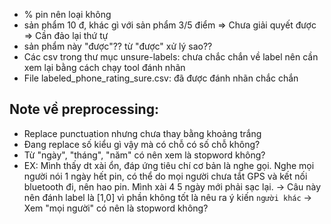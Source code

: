 - % pin nên loại không
- sản phẩm 10 đ, khác gì với sản phẩm 3/5 điểm => Chưa giải quyết được => Cần đảo lại thứ tự 
- sản phẩm này "được"?? từ "được" xử lý sao??
- Các csv trong thư mục unsure-labels: chưa chắc chắn về label nên cần xem lại bằng cách chạy tool đánh nhãn
- File labeled_phone_rating_sure.csv: đã được đánh nhãn chắc chắn

## Note về preprocessing:
+ Replace punctuation nhưng chưa thay bằng khoảng trắng
+ Đang replace số kiểu gì vậy mà có chỗ có số chỗ không?
+ Từ "ngày", "tháng", "năm" có nên xem là stopword không?
+ EX: Mình thấy dt xài ổn, đáp ứng tiêu chí cơ bản là nghe gọi. Nghe mọi người nói 1 ngày hết pin, có thể do mọi người chưa tắt GPS và kết nối bluetooth đi, nên hao pin. Mình xài 4 5 ngày mới phải sạc lại. -> Câu này nên đánh label là [1,0] vì phần không tốt là nêu ra ý kiến `người khác` -> Xem "mọi người" có nên là stopword không?